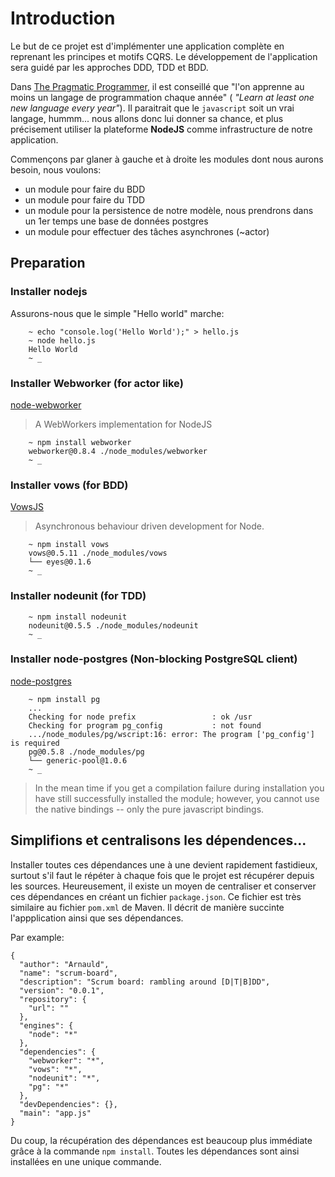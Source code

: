 # Introduction

Le but de ce projet est d'implémenter une application complète en reprenant les principes et motifs
CQRS. Le développement de l'application sera guidé par les approches DDD, TDD et BDD.

Dans [The Pragmatic Programmer](http://pragprog.com/refer/pragpub24/titles/tpp/the-pragmatic-programmer), 
il est conseillé que "l'on apprenne au moins un langage de programmation chaque année" (
*"Learn at least one new language every year"*). Il paraitrait que le `javascript` soit un vrai langage,
hummm... nous allons donc lui donner sa chance, et plus précisement utiliser la plateforme **NodeJS**
comme infrastructure de notre application.

Commençons par glaner à gauche et à droite les modules dont nous aurons besoin, nous voulons:

* un module pour faire du BDD
* un module pour faire du TDD
* un module pour la persistence de notre modèle, nous prendrons dans un 1er temps une base de données postgres
* un module pour effectuer des tâches asynchrones (~actor)

## Preparation

### Installer **nodejs**
 
Assurons-nous que le simple "Hello world" marche:

```shell
    ~ echo "console.log('Hello World');" > hello.js
    ~ node hello.js
    Hello World
    ~ _
```

### Installer **Webworker** (for actor like)
  
[node-webworker](https://github.com/pgriess/node-webworker)

> A WebWorkers implementation for NodeJS


```shell
    ~ npm install webworker
    webworker@0.8.4 ./node_modules/webworker
    ~ _
```

### Installer **vows** (for BDD)
  
[VowsJS](http://vowsjs.org/)

> Asynchronous behaviour driven development for Node.
  
```shell
    ~ npm install vows
    vows@0.5.11 ./node_modules/vows 
    └── eyes@0.1.6
    ~ _
```

### Installer **nodeunit** (for TDD)

```shell
    ~ npm install nodeunit
    nodeunit@0.5.5 ./node_modules/nodeunit 
    ~ _ 
```

### Installer **node-postgres** (Non-blocking PostgreSQL client)

[node-postgres](https://github.com/brianc/node-postgres)

```shell
    ~ npm install pg
    ...
    Checking for node prefix                 : ok /usr 
    Checking for program pg_config           : not found 
    .../node_modules/pg/wscript:16: error: The program ['pg_config'] is required
    pg@0.5.8 ./node_modules/pg 
    └── generic-pool@1.0.6
    ~ _
```

  > In the mean time if you get a compilation failure during installation you
  > have still successfully installed the module; however, you cannot use the
  > native bindings -- only the pure javascript bindings.

## Simplifions et centralisons les dépendences...

Installer toutes ces dépendances une à une devient rapidement fastidieux, surtout s'il faut le répéter à chaque fois
que le projet est récupérer depuis les sources. Heureusement, il existe un moyen de centraliser et conserver ces
dépendances en créant un fichier `package.json`. Ce fichier est très similaire au fichier `pom.xml` de Maven.
Il décrit de manière succinte l'appplication ainsi que ses dépendances.

Par example:

    {
      "author": "Arnauld",
      "name": "scrum-board",
      "description": "Scrum board: rambling around [D|T|B]DD",
      "version": "0.0.1",
      "repository": {
        "url": ""
      },
      "engines": {
        "node": "*"
      },
      "dependencies": {
        "webworker": "*",
        "vows": "*",
        "nodeunit": "*",
        "pg": "*"
      },
      "devDependencies": {},
      "main": "app.js"
    }

Du coup, la récupération des dépendances est beaucoup plus immédiate grâce à la commande `npm install`. Toutes les dépendances
sont ainsi installées en une unique commande.














